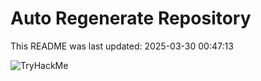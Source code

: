 # Auto Regenerate Repository

This README was last updated: 2025-03-30 00:47:13

 ![TryHackMe](https://tryhackme.com/badge/533634)